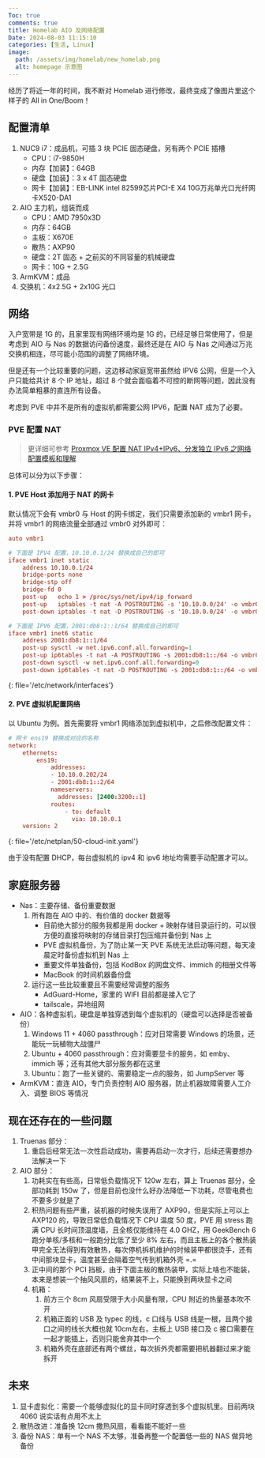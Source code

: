 ```yaml
---
Toc: true
comments: true
title: Homelab AIO 及网络配置
Date: 2024-08-03 11:15:10
categories: [生活, Linux]
image:
  path: /assets/img/homelab/new_homelab.png
  alt: homepage 示意图
---
```


经历了将近一年的时间，我不断对 Homelab 进行修改，最终变成了像图片里这个样子的 All in One/Boom！

## 配置清单

1. NUC9 i7：成品机，可插 3 块 PCIE 固态硬盘，另有两个 PCIE 插槽
    * CPU：i7-9850H
    * 内存【加装】：64GB
    * 硬盘【加装】：3 x 4T 固态硬盘
    * 网卡【加装】：EB-LINK intel 82599芯片PCI-E X4 10G万兆单光口光纤网卡X520-DA1
2. AIO 主力机，组装而成
    * CPU：AMD 7950x3D
    * 内存：64GB
    * 主板：X670E
    * 散热：AXP90
    * 硬盘：2T 固态 + 之前买的不同容量的机械硬盘
    * 网卡：10G + 2.5G
3. ArmKVM：成品
4. 交换机：4x2.5G + 2x10G 光口

## 网络

入户宽带是 1G 的，且家里现有网络环境均是 1G 的，已经足够日常使用了，但是考虑到 AIO 与 Nas 的数据访问备份速度，最终还是在 AIO 与 Nas 之间通过万兆交换机相连，尽可能小范围的调整了网络环境。

但是还有一个比较重要的问题，这边移动家庭宽带虽然给 IPV6 公网，但是一个入户只能给共计 8 个 IP 地址，超过 8 个就会面临着不可控的断网等问题，因此没有办法简单粗暴的直连所有设备。

考虑到 PVE 中并不是所有的虚拟机都需要公网 IPV6，配置 NAT 成为了必要。

### PVE 配置 NAT

> 更详细可参考 [Proxmox VE 配置 NAT IPv4+IPv6、分发独立 IPv6 之网络配置模板和理解](https://blog.skyju.cc/post/proxmox-ipv4-nat-ipv6/)

总体可以分为以下步骤：

#### 1. PVE Host 添加用于 NAT 的网卡

默认情况下会有 vmbr0 与 Host 的网卡绑定，我们只需要添加新的 vmbr1 网卡，并将 vmbr1 的网络流量全部通过 vmbr0 对外即可：

```conf
auto vmbr1

# 下面是 IPV4 配置，10.10.0.1/24 替换成自己的即可
iface vmbr1 inet static
    address 10.10.0.1/24
    bridge-ports none
    bridge-stp off
    bridge-fd 0
    post-up   echo 1 > /proc/sys/net/ipv4/ip_forward
    post-up   iptables -t nat -A POSTROUTING -s '10.10.0.0/24' -o vmbr0 -j MASQUERADE
    post-down iptables -t nat -D POSTROUTING -s '10.10.0.0/24' -o vmbr0 -j MASQUERADE

# 下面是 IPV6 配置，2001:db8:1::1/64 替换成自己的即可
iface vmbr1 inet6 static
    address 2001:db8:1::1/64
    post-up sysctl -w net.ipv6.conf.all.forwarding=1
    post-up ip6tables -t nat -A POSTROUTING -s 2001:db8:1::/64 -o vmbr0 -j MASQUERADE
    post-down sysctl -w net.ipv6.conf.all.forwarding=0
    post-down ip6tables -t nat -D POSTROUTING -s 2001:db8:1::/64 -o vmbr0 -j MASQUERADE
```
{: file='/etc/network/interfaces'}

#### 2. PVE 虚拟机配置网络

以 Ubuntu 为例。首先需要将 vmbr1 网络添加到虚拟机中，之后修改配置文件：

```conf
# 网卡 ens19 替换成对应的名称
network:
    ethernets:
        ens19:
            addresses:
            - 10.10.0.202/24
            - 2001:db8:1::2/64
            nameservers:
              addresses: [2400:3200::1]
            routes:
                - to: default
                  via: 10.10.0.1
    version: 2
```
{: file='/etc/netplan/50-cloud-init.yaml'}

由于没有配置 DHCP，每台虚拟机的 ipv4 和 ipv6 地址均需要手动配置才可以。


## 家庭服务器

* Nas：主要存储、备份重要数据
    1. 所有跑在 AIO 中的、有价值的 docker 数据等
        * 目前绝大部分的服务我都是用 docker + 映射存储目录运行的，可以很方便的直接将映射的存储目录打包压缩并备份到 Nas 上
        * PVE 虚拟机备份，为了防止某一天 PVE 系统无法启动等问题，每天凌晨定时备份虚拟机到 Nas 上
        * 重要文件单独备份，包括 KodBox 的网盘文件、immich 的相册文件等
        * MacBook 的时间机器备份盘
    2. 运行这一些比较重要且不需要经常调整的服务
        * AdGuard-Home，家里的 WIFI 目前都是接入它了
        * tailscale，异地组网
* AIO：各种虚拟机，硬盘是单独穿透到每个虚拟机的（硬盘可以选择是否被备份）
    1. Windows 11 + 4060 passthrough：应对日常需要 Windows 的场景，还能玩一玩植物大战僵尸
    2. Ubuntu + 4060 passthrough：应对需要显卡的服务，如 emby、immich 等；还有其他大部分服务都在这里
    3. Ubuntu：跑了一些关键的、需要稳定一点的服务，如 JumpServer 等
* ArmKVM：直连 AIO，专门负责控制 AIO 服务器，防止机器故障需要人工介入、调整 BIOS 等情况

## 现在还存在的一些问题

1. Truenas 部分：
    1. 重启后经常无法一次性启动成功，需要再启动一次才行，后续还需要想办法解决一下
2. AIO 部分：
    1. 功耗实在有些高，日常低负载情况下 120w 左右，算上 Truenas 部分，全部功耗到 150w 了，但是目前也没什么好办法降低一下功耗，尽管电费也不要多少就是了
    2. 积热问题有些严重，装机器的时候失误用了 AXP90，但是实际上可以上 AXP120 的，导致日常低负载情况下 CPU 温度 50 度，PVE 用 stress 跑满 CPU 长时间顶温度墙，且全核仅能维持在 4.0 GHZ，用 GeekBench 6 跑分单核/多核和一般跑分比低了至少 8% 左右，而且主板上的各个散热装甲完全无法得到有效散热，每次停机拆机维护的时候装甲都很烫手，还有中间那块显卡，温度甚至会隔着空气传到机箱外壳 =.=
    3. 正中间的那个 PCI 挡板，由于下面主板的散热装甲，实际上啥也不能装，本来是想装一个抽风风扇的，结果装不上，只能换到两块显卡之间
    4. 机箱：
        1. 前方三个 8cm 风扇受限于大小风量有限，CPU 附近的热量基本吹不开
        2. 机箱正面的 USB 及 typec 的线，c 口线与 USB 线是一根，且两个接口之间的线长大概也就 10cm左右，主板上 USB 接口及 c 接口需要在一起才能插上，否则只能舍弃其中一个
        3. 机箱外壳在底部还有两个螺丝，每次拆外壳都需要把机器翻过来才能拆开

## 未来

1. 显卡虚拟化：需要一个能够虚拟化的显卡同时穿透到多个虚拟机里。目前两块 4060 说实话有点用不太上
2. 散热改进：准备换 12cm 撒热风扇，看看能不能好一些
3. 备份 NAS：单有一个 NAS 不太够，准备再整一个配置低一些的 NAS 做异地备份